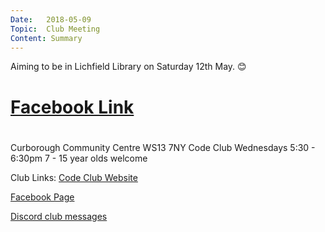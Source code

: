 ```yaml
---
Date:   2018-05-09
Topic:  Club Meeting
Content: Summary
---
```

Aiming to be in Lichfield Library on Saturday 12th May. 😊

# [Facebook Link](https://www.facebook.com/1481985248595237/posts/1539736606153434/)

#
Curborough Community Centre
WS13 7NY
Code Club
Wednesdays 5:30 - 6:30pm
7 - 15 year olds welcome

Club Links:
[Code Club Website](https://lichfield-code-club.github.io/)

[Facebook Page](https://www.facebook.com/LichfieldCoders)

[Discord club messages](https://discord.gg/szz6xGK)
